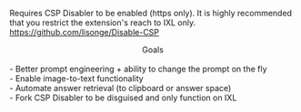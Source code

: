 Requires CSP Disabler to be enabled (https only). It is highly recommended that you restrict the extension's reach to IXL only. <br>
https://github.com/lisonge/Disable-CSP


<div align='center'> Goals </div> <br>
- Better prompt engineering + ability to change the prompt on the fly <br>
- Enable image-to-text functionality <br>
- Automate answer retrieval (to clipboard or answer space) <br>
- Fork CSP Disabler to be disguised and only function on IXL <br>

